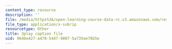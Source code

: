 ```yaml
---
content_type: resource
description: ''
file: /media/https%3A/open-learning-course-data-rc.s3.amazonaws.com/res-tll-004-stem-concept-videos-fall-2013/964be427a478544790075a735ee76b5e_mBJCP3AH2Mk.vtt
file_type: application/x-subrip
resourcetype: Other
title: 3play caption file
uid: 964be427-a478-5447-9007-5a735ee76b5e
---
```

